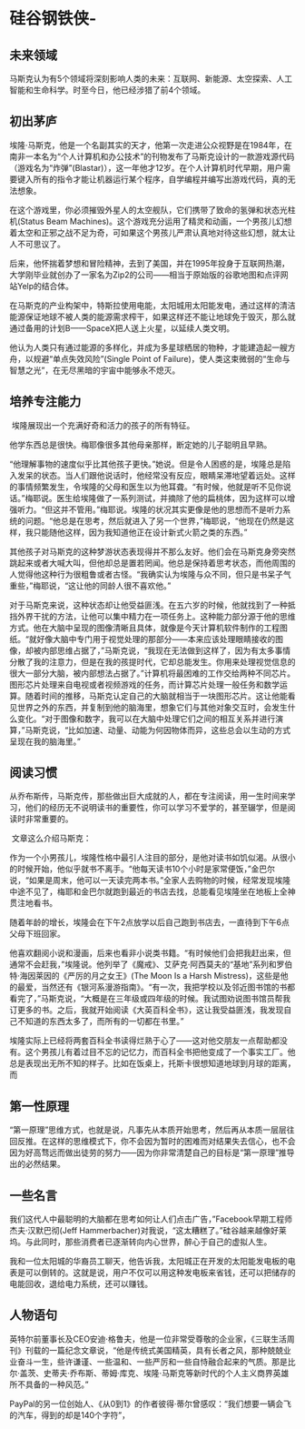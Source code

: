# 硅谷钢铁侠-

## 未来领域

马斯克认为有5个领域将深刻影响人类的未来：互联网、新能源、太空探索、人工智能和生命科学。时至今日，他已经涉猎了前4个领域。



## 初出茅庐

埃隆·马斯克，他是一个名副其实的天才，他第一次走进公众视野是在1984年，在南非一本名为“个人计算机和办公技术”的刊物发布了马斯克设计的一款游戏源代码（游戏名为“炸弹”(Blastar)），这一年他才12岁。在个人计算机时代早期，用户需要键入所有的指令才能让机器运行某个程序，自学编程并编写出游戏代码，真的无法想象。



在这个游戏里，你必须摧毁外星人的太空舰队，它们携带了致命的氢弹和状态光柱机(Status Beam Machines)。这个游戏充分运用了精灵和动画，一个男孩儿幻想着太空和正邪之战不足为奇，可如果这个男孩儿严肃认真地对待这些幻想，就太让人不可思议了。



后来，他怀揣着梦想和冒险精神，去到了美国，并在1995年投身于互联网热潮，大学刚毕业就创办了一家名为Zip2的公司——相当于原始版的谷歌地图和点评网站Yelp的结合体。



在马斯克的产业构架中，特斯拉使用电能，太阳城用太阳能发电，通过这样的清洁能源保证地球不被人类的能源需求榨干，如果这样还不能让地球免于毁灭，那么就通过备用的计划B——SpaceX把人送上火星，以延续人类文明。

他认为人类只有通过能源的多样化，并成为多星球栖居的物种，才能建造起一艘方舟，以规避“单点失效风险”(Single Point of Failure)，使人类这束微弱的“生命与智慧之光”，在无尽黑暗的宇宙中能够永不熄灭。





## 培养专注能力

​	埃隆展现出一个充满好奇和活力的孩子的所有特征。

​	他学东西总是很快。梅耶像很多其他母亲那样，断定她的儿子聪明且早熟。

​	“他理解事物的速度似乎比其他孩子更快。”她说。但是令人困惑的是，埃隆总是陷入发呆的状态。当人们跟他说话时，他经常没有反应，眼睛呆滞地望着远处。这样的事情频繁发生，令埃隆的父母和医生以为他耳聋。“有时候，他就是听不见你说话。”梅耶说。医生给埃隆做了一系列测试，并摘除了他的扁桃体，因为这样可以增强听力。“但这并不管用。”梅耶说。埃隆的状况其实更像是他的思想而不是听力系统的问题。“他总是在思考，然后就进入了另一个世界，”梅耶说，“他现在仍然是这样，我只能随他这样，因为我知道他正在设计新式火箭之类的东西。”

​	其他孩子对马斯克的这种梦游状态表现得并不那么友好。他们会在马斯克身旁突然跳起来或者大喊大叫，但他却总是置若罔闻。他总是保持着思考状态，而他周围的人觉得他这种行为很粗鲁或者古怪。“我确实认为埃隆与众不同，但只是书呆子气重些，”梅耶说，“这让他的同龄人很不喜欢他。”

​	对于马斯克来说，这种状态却让他受益匪浅。在五六岁的时候，他就找到了一种抵挡外界干扰的方法，让他可以集中精力在一项任务上。这种能力部分源于他的思维方式。他在大脑中呈现的图像清晰且具体，就像是今天计算机软件制作的工程图纸。“就好像大脑中专门用于视觉处理的那部分——本来应该处理眼睛接收的图像，却被内部思维占据了，”马斯克说，“我现在无法做到这样了，因为有太多事情分散了我的注意力，但是在我的孩提时代，它却总能发生。你用来处理视觉信息的很大一部分大脑，被内部想法占据了。”计算机将最困难的工作交给两种不同芯片。图形芯片处理来自电视或者视频游戏的任务，而计算芯片处理一般任务和数学运算。随着时间的推移，马斯克认定自己的大脑就相当于一块图形芯片。这让他能看见世界之外的东西，并复制到他的脑海里，想象它们与其他对象交互时，会发生什么变化。“对于图像和数字，我可以在大脑中处理它们之间的相互关系并进行演算，”马斯克说，“比如加速、动量、动能为何因物体而异，这些总会以生动的方式呈现在我的脑海里。”



## 阅读习惯

​	从乔布斯传，马斯克传，那些做出巨大成就的人，都在专注阅读，用一生时间来学习，他们的经历无不说明读书的重要性，你可以学习不爱学的，甚至辍学，但是阅读时非常重要的。

​	文章这么介绍马斯克：

​	作为一个小男孩儿，埃隆性格中最引人注目的部分，是他对读书如饥似渴。从很小的时候开始，他似乎就书不离手。“他每天读书10个小时是家常便饭，”金巴尔说，“如果是周末，他可以一天读完两本书。”全家人去购物的时候，经常发现埃隆中途不见了，梅耶和金巴尔就跑到最近的书店去找，总能看见埃隆坐在地板上全神贯注地看书。

​	随着年龄的增长，埃隆会在下午2点放学以后自己跑到书店去，一直待到下午6点父母下班回家。

​	他喜欢翻阅小说和漫画，后来也看非小说类书籍。“有时候他们会把我赶出来，但通常不会赶我，”埃隆说。他列举了《魔戒》、艾萨克·阿西莫夫的“基地”系列和罗伯特·海因莱因的《严厉的月之女王》(The Moon Is a Harsh Mistress)，这些是他的最爱，当然还有《银河系漫游指南》。“有一次，我把学校以及邻近图书馆的书都看完了，”马斯克说，“大概是在三年级或四年级的时候。我试图劝说图书馆员帮我订更多的书。之后，我就开始阅读《大英百科全书》，这让我受益匪浅，我发现自己不知道的东西太多了，而所有的一切都在书里。”

​	埃隆实际上已经将两套百科全书读得烂熟于心了——这对他交朋友一点帮助都没有。这个男孩儿有着过目不忘的记忆力，而百科全书把他变成了一个事实工厂。他总是表现出无所不知的样子。比如在饭桌上，托斯卡很想知道地球到月球的距离，而









## 第一性原理

“第一原理”思维方式，也就是说，凡事先从本质开始思考，然后再从本质一层层往回反推。在这样的思维模式下，你不会因为暂时的困难而对结果失去信心，也不会因为好高骛远而做出徒劳的努力——因为你非常清楚自己的目标是“第一原理”推导出的必然结果。





## 一些名言

我们这代人中最聪明的大脑都在思考如何让人们点击广告，”Facebook早期工程师杰夫·汉默巴彻(Jeff Hammerbacher)对我说，“这太糟糕了。”硅谷越来越像好莱坞。与此同时，那些消费者已逐渐转向内心世界，醉心于自己的虚拟人生。



我和一位太阳城的华裔员工聊天，他告诉我，太阳城正在开发的太阳能发电板的电表是可以倒转的。这就是说，用户不仅可以用这种发电板来省钱，还可以把储存的电能回收，退给电力系统，还可以赚钱。



## 人物语句

英特尔前董事长及CEO安迪·格鲁夫，他是一位非常受尊敬的企业家，《三联生活周刊》刊载的一篇纪念文章说，“他是传统式美国精英，具有长者之风，那种兢兢业业奋斗一生，些许谦谨、一些温和、一些严厉和一些自恃融合起来的气质。那是比尔·盖茨、史蒂夫·乔布斯、蒂姆·库克、埃隆·马斯克等新时代的个人主义商界英雄所不具备的一种风范。”



PayPal的另一位创始人、《从0到1》的作者彼得·蒂尔曾感叹：“我们想要一辆会飞的汽车，得到的却是140个字符”，